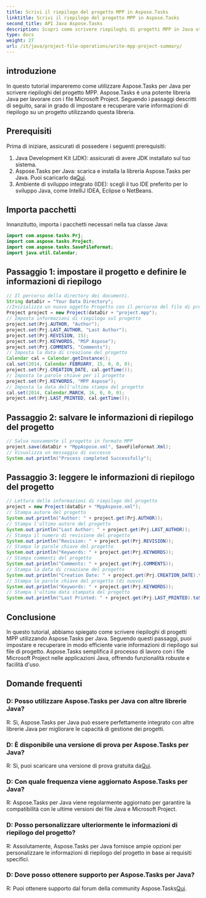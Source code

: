 ```yaml
---
title: Scrivi il riepilogo del progetto MPP in Aspose.Tasks
linktitle: Scrivi il riepilogo del progetto MPP in Aspose.Tasks
second_title: API Java Aspose.Tasks
description: Scopri come scrivere riepiloghi di progetti MPP in Java utilizzando Aspose.Tasks. Imposta e recupera le informazioni sul progetto senza sforzo.
type: docs
weight: 27
url: /it/java/project-file-operations/write-mpp-project-summary/
---
```

## introduzione
In questo tutorial impareremo come utilizzare Aspose.Tasks per Java per scrivere riepiloghi del progetto MPP. Aspose.Tasks è una potente libreria Java per lavorare con i file Microsoft Project. Seguendo i passaggi descritti di seguito, sarai in grado di impostare e recuperare varie informazioni di riepilogo su un progetto utilizzando questa libreria.
## Prerequisiti
Prima di iniziare, assicurati di possedere i seguenti prerequisiti:
1. Java Development Kit (JDK): assicurati di avere JDK installato sul tuo sistema.
2.  Aspose.Tasks per Java: scarica e installa la libreria Aspose.Tasks per Java. Puoi scaricarlo da[Qui](https://releases.aspose.com/tasks/java/).
3. Ambiente di sviluppo integrato (IDE): scegli il tuo IDE preferito per lo sviluppo Java, come IntelliJ IDEA, Eclipse o NetBeans.

## Importa pacchetti
Innanzitutto, importa i pacchetti necessari nella tua classe Java:
```java
import com.aspose.tasks.Prj;
import com.aspose.tasks.Project;
import com.aspose.tasks.SaveFileFormat;
import java.util.Calendar;
```
## Passaggio 1: impostare il progetto e definire le informazioni di riepilogo
```java
// Il percorso della directory dei documenti.
String dataDir = "Your Data Directory";
//Inizializza un nuovo oggetto Progetto con il percorso del file di progetto
Project project = new Project(dataDir + "project.mpp");
// Imposta informazioni di riepilogo sul progetto
project.set(Prj.AUTHOR, "Author");
project.set(Prj.LAST_AUTHOR, "Last Author");
project.set(Prj.REVISION, 15);
project.set(Prj.KEYWORDS, "MSP Aspose");
project.set(Prj.COMMENTS, "Comments");
// Imposta la data di creazione del progetto
Calendar cal = Calendar.getInstance();
cal.set(2014, Calendar.FEBRUARY, 15, 0, 0, 0);
project.set(Prj.CREATION_DATE, cal.getTime());
// Imposta le parole chiave per il progetto
project.set(Prj.KEYWORDS, "MPP Aspose");
// Imposta la data dell'ultima stampa del progetto
cal.set(2014, Calendar.MARCH, 16, 0, 0, 0);
project.set(Prj.LAST_PRINTED, cal.getTime());
```
## Passaggio 2: salvare le informazioni di riepilogo del progetto
```java
// Salva nuovamente il progetto in formato MPP
project.save(dataDir + "MppAspose.xml", SaveFileFormat.Xml);
// Visualizza un messaggio di successo
System.out.println("Process completed Successfully");
```
## Passaggio 3: leggere le informazioni di riepilogo del progetto
```java
// Lettura delle informazioni di riepilogo del progetto
project = new Project(dataDir + "MppAspose.xml");
// Stampa autore del progetto
System.out.println("Author: " + project.get(Prj.AUTHOR));
// Stampa l'ultimo autore del progetto
System.out.println("Last Author: " + project.get(Prj.LAST_AUTHOR));
// Stampa il numero di revisione del progetto
System.out.println("Revision: " + project.get(Prj.REVISION));
// Stampa le parole chiave del progetto
System.out.println("Keywords: " + project.get(Prj.KEYWORDS));
// Stampa commenti del progetto
System.out.println("Comments: " + project.get(Prj.COMMENTS));
// Stampa la data di creazione del progetto
System.out.println("Creation Date: " + project.get(Prj.CREATION_DATE).toString());
// Stampa le parole chiave del progetto (di nuovo)
System.out.println("Keywords: " + project.get(Prj.KEYWORDS));
// Stampa l'ultima data stampata del progetto
System.out.println("Last Printed: " + project.get(Prj.LAST_PRINTED).toString());
```

## Conclusione
In questo tutorial, abbiamo spiegato come scrivere riepiloghi di progetti MPP utilizzando Aspose.Tasks per Java. Seguendo questi passaggi, puoi impostare e recuperare in modo efficiente varie informazioni di riepilogo sui file di progetto. Aspose.Tasks semplifica il processo di lavoro con i file Microsoft Project nelle applicazioni Java, offrendo funzionalità robuste e facilità d'uso.
## Domande frequenti
### D: Posso utilizzare Aspose.Tasks per Java con altre librerie Java?
R: Sì, Aspose.Tasks per Java può essere perfettamente integrato con altre librerie Java per migliorare le capacità di gestione dei progetti.
### D: È disponibile una versione di prova per Aspose.Tasks per Java?
 R: Sì, puoi scaricare una versione di prova gratuita da[Qui](https://releases.aspose.com/).
### D: Con quale frequenza viene aggiornato Aspose.Tasks per Java?
R: Aspose.Tasks per Java viene regolarmente aggiornato per garantire la compatibilità con le ultime versioni dei file Java e Microsoft Project.
### D: Posso personalizzare ulteriormente le informazioni di riepilogo del progetto?
R: Assolutamente, Aspose.Tasks per Java fornisce ampie opzioni per personalizzare le informazioni di riepilogo del progetto in base ai requisiti specifici.
### D: Dove posso ottenere supporto per Aspose.Tasks per Java?
R: Puoi ottenere supporto dal forum della community Aspose.Tasks[Qui](https://forum.aspose.com/c/tasks/15).